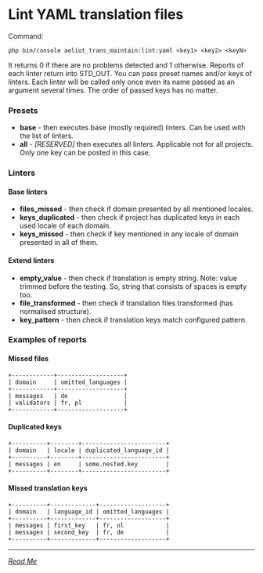 Lint YAML translation files
===========================

Command:
```shell
php bin/console aeliot_trans_maintain:lint:yaml <key1> <key2> <keyN>
```
It returns 0 if there are no problems detected and 1 otherwise.
Reports of each linter return into STD_OUT.
You can pass preset names and/or keys of linters.
Each linter will be called only once even its name passed as an argument several times.
The order of passed keys has no matter.

### Presets
- **base** - then executes base (mostly required) linters. Can be used with the list of linters.
- **all** - *[RESERVED]* then executes all linters. Applicable not for all projects. Only one key can be posted in this case.

### Linters

#### Base linters

- **files_missed** - then check if domain presented by all mentioned locales.
- **keys_duplicated** - then check if project has duplicated keys in each used locale of each domain.
- **keys_missed** - then check if key mentioned in any locale of domain presented in all of them.

#### Extend linters

- **empty_value** - then check if translation is empty string. Note: value trimmed before the testing. So, string that consists of spaces is empty too.
- **file_transformed** - then check if translation files transformed (has normalised structure).
- **key_pattern** - then check if translation keys match configured pattern.


### Examples of reports

#### Missed files

```shell
+------------+-------------------+
| domain     | omitted_languages |
+------------+-------------------+
| messages   | de                |
| validators | fr, pl            |
+------------+-------------------+
```

#### Duplicated keys

```shell
+----------+--------+------------------------+
| domain   | locale | duplicated_language_id |
+----------+--------+------------------------+
| messages | en     | some.nested.key        |
+----------+--------+------------------------+
```

#### Missed translation keys

```shell
+----------+-------------+-------------------+
| domain   | language_id | omitted_languages |
+----------+-------------+-------------------+
| messages | first_key   | fr, nl            |
| messages | second_key  | fr, de            |
+----------+-------------+-------------------+
```

---
*[Read Me](../../README.md)*
